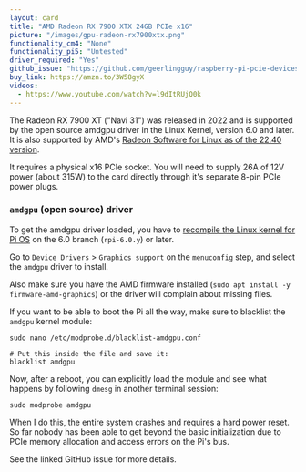 ```yaml
---
layout: card
title: "AMD Radeon RX 7900 XTX 24GB PCIe x16"
picture: "/images/gpu-radeon-rx7900xtx.png"
functionality_cm4: "None"
functionality_pi5: "Untested"
driver_required: "Yes"
github_issue: "https://github.com/geerlingguy/raspberry-pi-pcie-devices/issues/503"
buy_link: https://amzn.to/3W58gyX
videos:
  - https://www.youtube.com/watch?v=l9dItRUjQ0k
---
```

The Radeon RX 7900 XT ("Navi 31") was released in 2022 and is supported by the open source amdgpu driver in the Linux Kernel, version 6.0 and later. It is also supported by AMD's [Radeon Software for Linux as of the 22.40 version](https://www.amd.com/en/support/kb/release-notes/rn-amdgpu-unified-linux-22-40).

It requires a physical x16 PCIe socket. You will need to supply 26A of 12V power (about 315W) to the card directly through it's separate 8-pin PCIe power plugs.

### `amdgpu` (open source) driver

To get the amdgpu driver loaded, you have to [recompile the Linux kernel for Pi OS](https://github.com/geerlingguy/raspberry-pi-pcie-devices/tree/master/extras/cross-compile) on the 6.0 branch (`rpi-6.0.y`) or later.

Go to `Device Drivers` > `Graphics support` on the `menuconfig` step, and select the `amdgpu` driver to install.

Also make sure you have the AMD firmware installed (`sudo apt install -y firmware-amd-graphics`) or the driver will complain about missing files.

If you want to be able to boot the Pi all the way, make sure to blacklist the `amdgpu` kernel module:

```
sudo nano /etc/modprobe.d/blacklist-amdgpu.conf

# Put this inside the file and save it:
blacklist amdgpu
```

Now, after a reboot, you can explicitly load the module and see what happens by following `dmesg` in another terminal session:

```
sudo modprobe amdgpu
```

When I do this, the entire system crashes and requires a hard power reset. So far nobody has been able to get beyond the basic initialization due to PCIe memory allocation and access errors on the Pi's bus.

See the linked GitHub issue for more details.
